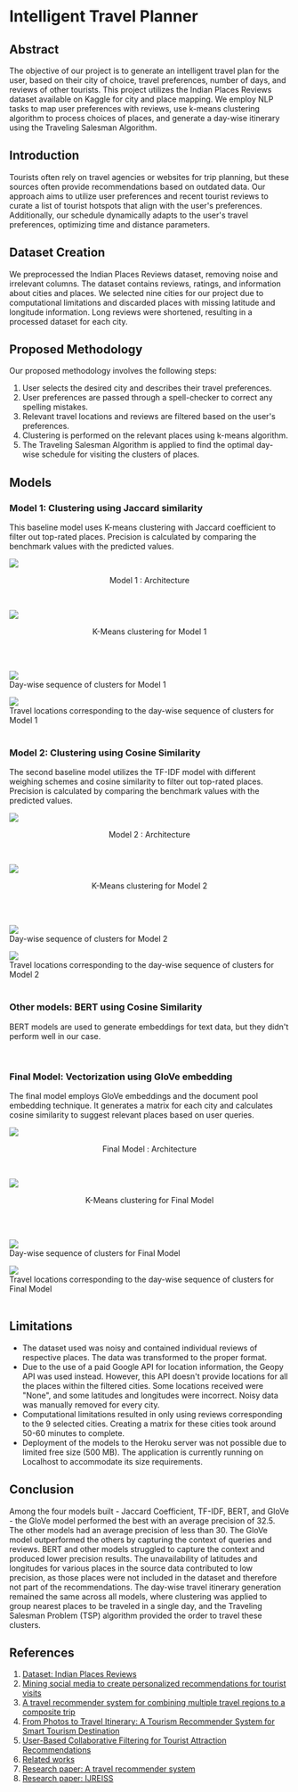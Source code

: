 # Intelligent Travel Planner

## Abstract
The objective of our project is to generate an intelligent travel plan for the user, based on their city of choice, travel preferences, number of days, and reviews of other tourists. This project utilizes the Indian Places Reviews dataset available on Kaggle for city and place mapping. We employ NLP tasks to map user preferences with reviews, use k-means clustering algorithm to process choices of places, and generate a day-wise itinerary using the Traveling Salesman Algorithm.

## Introduction
Tourists often rely on travel agencies or websites for trip planning, but these sources often provide recommendations based on outdated data. Our approach aims to utilize user preferences and recent tourist reviews to curate a list of tourist hotspots that align with the user's preferences. Additionally, our schedule dynamically adapts to the user's travel preferences, optimizing time and distance parameters.

## Dataset Creation
We preprocessed the Indian Places Reviews dataset, removing noise and irrelevant columns. The dataset contains reviews, ratings, and information about cities and places. We selected nine cities for our project due to computational limitations and discarded places with missing latitude and longitude information. Long reviews were shortened, resulting in a processed dataset for each city.

## Proposed Methodology
Our proposed methodology involves the following steps:
1. User selects the desired city and describes their travel preferences.
2. User preferences are passed through a spell-checker to correct any spelling mistakes.
3. Relevant travel locations and reviews are filtered based on the user's preferences.
4. Clustering is performed on the relevant places using k-means algorithm.
5. The Traveling Salesman Algorithm is applied to find the optimal day-wise schedule for visiting the clusters of places.

## Models
### Model 1: Clustering using Jaccard similarity
This baseline model uses K-means clustering with Jaccard coefficient to filter out top-rated places. Precision is calculated by comparing the benchmark values with the predicted values.

![](Report_Flowcharts_Screenshots/architecture_model_1.png)
<p align = "center"> Model 1 : Architecture </p>
<br>

![](Report_Flowcharts_Screenshots/k_means_clustering_model_1.png)
<p align = "center"> K-Means clustering for Model 1 </p>
<br>
<br>

![](Report_Flowcharts_Screenshots/day_wise_sequence_of_clusters_model_1.png)
<br>
Day-wise sequence of clusters for Model 1

![](Report_Flowcharts_Screenshots/travel_locations_corresponding_to_day_wise_sequence_of_clusters_model_1.png)
<br>
Travel locations corresponding to the day-wise sequence of clusters for Model 1
<br>
<br>

### Model 2: Clustering using Cosine Similarity
The second baseline model utilizes the TF-IDF model with different weighing schemes and cosine similarity to filter out top-rated places. Precision is calculated by comparing the benchmark values with the predicted values.

![](Report_Flowcharts_Screenshots/architecture_model_2.png)
<p align = "center"> Model 2 : Architecture </p>
<br>

![](Report_Flowcharts_Screenshots/k_means_clustering_model_2.png)
<p align = "center"> K-Means clustering for Model 2 </p>
<br>
<br>

![](Report_Flowcharts_Screenshots/day_wise_sequence_of_clusters_model_2.png)
<br>
Day-wise sequence of clusters for Model 2

![](Report_Flowcharts_Screenshots/travel_locations_corresponding_to_day_wise_sequence_of_clusters_model_2.png)
<br>
Travel locations corresponding to the day-wise sequence of clusters for Model 2
<br>
<br>

### Other models: BERT using Cosine Similarity
BERT models are used to generate embeddings for text data, but they didn't perform well in our case.

<br>

### Final Model: Vectorization using GloVe embedding
The final model employs GloVe embeddings and the document pool embedding technique. It generates a matrix for each city and calculates cosine similarity to suggest relevant places based on user queries.

![](Report_Flowcharts_Screenshots/architecture_model_final.png)
<p align = "center"> Final Model : Architecture </p>
<br>

![](Report_Flowcharts_Screenshots/k_means_clustering_model_final.png)
<p align = "center"> K-Means clustering for Final Model </p>
<br>
<br>

![](Report_Flowcharts_Screenshots/day_wise_sequence_of_clusters_model_final.png)
<br>
Day-wise sequence of clusters for Final Model

![](Report_Flowcharts_Screenshots/travel_locations_corresponding_to_day_wise_sequence_of_clusters_model_final.png)
<br>
Travel locations corresponding to the day-wise sequence of clusters for Final Model
<br>
<br>

## Limitations
- The dataset used was noisy and contained individual reviews of respective places. The data was transformed to the proper format.
- Due to the use of a paid Google API for location information, the Geopy API was used instead. However, this API doesn't provide locations for all the places within the filtered cities. Some locations received were "None", and some latitudes and longitudes were incorrect. Noisy data was manually removed for every city.
- Computational limitations resulted in only using reviews corresponding to the 9 selected cities. Creating a matrix for these cities took around 50-60 minutes to complete.
- Deployment of the models to the Heroku server was not possible due to limited free size (500 MB). The application is currently running on Localhost to accommodate its size requirements.

## Conclusion
Among the four models built - Jaccard Coefficient, TF-IDF, BERT, and GloVe - the GloVe model performed the best with an average precision of 32.5. The other models had an average precision of less than 30. The GloVe model outperformed the others by capturing the context of queries and reviews. BERT and other models struggled to capture the context and produced lower precision results.
The unavailability of latitudes and longitudes for various places in the source data contributed to low precision, as those places were not included in the dataset and therefore not part of the recommendations. The day-wise travel itinerary generation remained the same across all models, where clustering was applied to group nearest places to be traveled in a single day, and the Traveling Salesman Problem (TSP) algorithm provided the order to travel these clusters.

## References
1. [Dataset: Indian Places Reviews](https://www.kaggle.com/shravanijadhav23/indian-places-reviews/data)
2. [Mining social media to create personalized recommendations for tourist visits](https://www.researchgate.net/publication/221449162_Mining_social_media_to_create_personalized_recommendations_for_tourist_visits)
3. [A travel recommender system for combining multiple travel regions to a composite trip](https://www.researchgate.net/publication/281655048_A_travel_recommender_system_for_combining_multiple_travel_regions_to_a_composite_trip)
4. [From Photos to Travel Itinerary: A Tourism Recommender System for Smart Tourism Destination](https://www.researchgate.net/publication/326277455_From_Photos_to_Travel_Itinerary_A_Tourism_Recommender_System_for_Smart_Tourism_Destination)
5. [User-Based Collaborative Filtering for Tourist Attraction Recommendations](https://www.researchgate.net/publication/281698410_User-Based_Collaborative_Filtering_for_Tourist_Attraction_Recommendations)
6. [Related works](https://www.hindawi.com/journals/cin/2016/1281379/#relatedworks)
7. [Research paper: A travel recommender system](https://dl.acm.org/doi/10.1145/3397271.3401444)
8. [Research paper: IJREISS](https://www.indusedu.org/pdfs/IJREISS/IJREISS_3663_39823.pdf)
